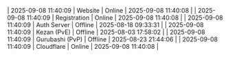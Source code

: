 | 2025-09-08 11:40:09 | Website | Online | 2025-09-08 11:40:08 |
| 2025-09-08 11:40:09 | Registration | Online | 2025-09-08 11:40:08 |
| 2025-09-08 11:40:09 | Auth Server | Offline | 2025-08-18 09:33:31 |
| 2025-09-08 11:40:09 | Kezan (PvE) | Offline | 2025-08-03 17:58:02 |
| 2025-09-08 11:40:09 | Gurubashi (PvP) | Offline | 2025-08-23 21:44:06 |
| 2025-09-08 11:40:09 | Cloudflare | Online | 2025-09-08 11:40:08 |
